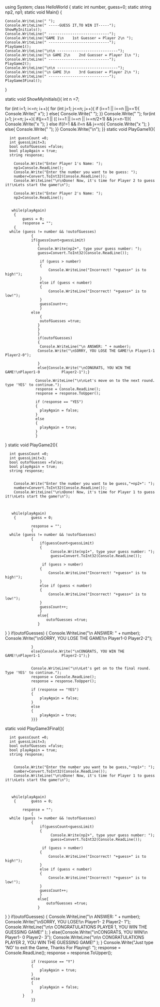 using System;
class HelloWorld {
   static int number, guess=0;
   static string np2, np1;
  static void Main() {
     
     
    
    Console.WriteLine(" ");
    Console.WriteLine(" -----GUESS IT,TO WIN IT-----");
    ShowMyInitials(); 
    Console.WriteLine(" ----------------------------");
    Console.WriteLine("GAME 1\n    1st Guesser = Player 2\n ");
    Console.WriteLine(" ----------------------------");
    PlayGame1();
    Console.WriteLine("\n\n ----------------------------");
    Console.WriteLine("\n GAME 2\n    2nd Guesser = Player 1\n ");
    Console.WriteLine(" ----------------------------");
    PlayGame2();
    Console.WriteLine("\n\n ----------------------------");
    Console.WriteLine("\n GAME 3\n    3rd Guesser = Player 2\n ");
    Console.WriteLine(" ----------------------------");
    PlayGame3Final();
   
  }
  
  static void ShowMyInitials(){
    int n =7;
    
  for (int i=1; i<=n; i++){
           for (int j=1; j<=n; j++){
           if (i==1 || i==n ||j==1){
          Console.Write(" x");
        }
        else{
          Console.Write("  ");
        }}
    Console.Write("  ");
        for(int j=1; j<=n; j++){
            if(j==1 || (( i==1 || i==n || i==n/2+1) && j<=n-1)){
                Console.Write("x ");
            }
            else if(i!=1 && i!=n && j==n){
                Console.Write("x ");
            }
            else{
                 Console.Write("  ");
            }}
             Console.Write("\n");
}}
   static void PlayGame1(){
       
      int guessCount =0;
      int guessLimit=3;
      bool outofGuesses =false;
      bool playAgain = true;
      string response; 
      
        Console.Write("Enter Player 1's Name: ");
        np1=Console.ReadLine();
        Console.Write("Enter the number you want to be guess: ");
        number=Convert.ToInt32(Console.ReadLine());
        Console.WriteLine("\n\nDone! Now, it's time for Player 2 to guess it!\nLets start the game!\n");
     
        Console.Write("Enter Player 2's Name: ");
        np2=Console.ReadLine();
       
       
       while(playAgain)
        {       
            guess = 0;
            response = "";
        {
      while (guess != number && !outofGuesses)
                {
                if(guessCount<guessLimit)
                   {
                   Console.Write(np2+", type your guess number: ");
                   guess=Convert.ToInt32(Console.ReadLine());
                    
                    if (guess > number)
                    {
                        Console.WriteLine("Incorrect! "+guess+" is to high!");
                    }
                    else if (guess < number)
                    {
                        Console.WriteLine("Incorrect! "+guess+" is to low!");
                    }
                    guessCount++;
                    }
                else
                    {
                    outofGuesses =true;
                   }
                   }
                   }
                   if(outofGuesses)
                   {
                    Console.WriteLine("\n ANSWER: " + number);
                   Console.Write("\nSORRY, YOU LOSE THE GAME!\n Player1-1          Player2-0");
                   
                   }
                   else{Console.Write("\nCONGRATS, YOU WIN THE GAME!\nPlayer1-0          Player2-1");}
                
                  Console.WriteLine("\n\nLet's move on to the next round. type 'YES' to continue.");
                  response = Console.ReadLine();
                  response = response.ToUpper();

                  if (response == "YES")
                  {
                    playAgain = false;
                  }
                  else
                  {
                    playAgain = true;
                  }
                  }

                
   }
   static void PlayGame2(){
       
      int guessCount =0;
      int guessLimit=3;
      bool outofGuesses =false;
      bool playAgain = true;
      string response; 
      
        
        Console.Write("Enter the number you want to be guess,"+np2+": ");
        number=Convert.ToInt32(Console.ReadLine());
        Console.WriteLine("\n\nDone! Now, it's time for Player 1 to guess it!\nLets start the game!\n");
     
        
       
       while(playAgain)
        {       guess = 0;

                response = "";
                {
      while (guess != number && !outofGuesses)
                {
                    if(guessCount<guessLimit)
                    {
                         Console.Write(np1+", type your guess number: ");
                         guess=Convert.ToInt32(Console.ReadLine());
                    
                     if (guess > number)
                    {
                        Console.WriteLine("Incorrect! "+guess+" is to high!");
                    }
                    else if (guess < number)
                    {
                        Console.WriteLine("Incorrect! "+guess+" is to low!");
                    }
                    guessCount++;
                    }
                   else{
                       outofGuesses =true;
                   }
}
                }
                if(outofGuesses)
                {
                Console.WriteLine("\n ANSWER: " + number);
                 Console.Write("\nSORRY, YOU LOSE THE GAME!\n Player1-0          Player2-2");
                 
                }
                else{Console.Write("\nCONGRATS, YOU WIN THE GAME!\nPlayer1-1          Player2-1");}
                

                Console.WriteLine("\n\nLet's get on to the final round. Type 'YES' to continue.");
                response = Console.ReadLine();
                response = response.ToUpper();

                if (response == "YES")
                {
                    playAgain = false;
                }
                else
                {
                    playAgain = true;
                }}}  
   static void PlayGame3Final(){
       
      int guessCount =0;
      int guessLimit=3;
      bool outofGuesses =false;
      bool playAgain = true;
      string response; 
      
        
        Console.Write("Enter the number you want to be guess,"+np1+": ");
        number=Convert.ToInt32(Console.ReadLine());
        Console.WriteLine("\n\nDone! Now, it's time for Player 1 to guess it!\nLets start the game!\n");
     
        
       
       while(playAgain)
        {       guess = 0;

            response = "";
                {
      while (guess != number && !outofGuesses)
                {
                    if(guessCount<guessLimit)
                    {
                         Console.Write(np2+", type your guess number: ");
                         guess=Convert.ToInt32(Console.ReadLine());
                    
                     if (guess > number)
                    {
                        Console.WriteLine("Incorrect! "+guess+" is to high!");
                    }
                    else if (guess < number)
                    {
                        Console.WriteLine("Incorrect! "+guess+" is to low!");
                    }
                    guessCount++;
                    }
                   else{
                       outofGuesses =true;
                   }
}
                }
                if(outofGuesses)
                {
                 Console.WriteLine("\n ANSWER: " + number);
                 Console.Write("\nSORRY, YOU LOSE!\n Player1- 2        Player2- 1");
                 Console.WriteLine("\n\n CONGRATULATIONS PLAYER 1, YOU WIN THE GUESSING GAME!" );
                }
                else{Console.Write("\nCONGRATS, YOU WIN!\n Player1- 0          Player2- 3");
                    Console.WriteLine("\n\n CONGRATULATIONS PLAYER 2, YOU WIN THE GUESSING GAME!" );
                }
                Console.Write("Just type 'NO' to exit the Game, Thanks For Playing!: ");
                response = Console.ReadLine();
                response = response.ToUpper();

                if (response == "Y")
                {
                    playAgain = true;
                }
                else
                {
                    playAgain = false;
                }
            }
                }}    

    
